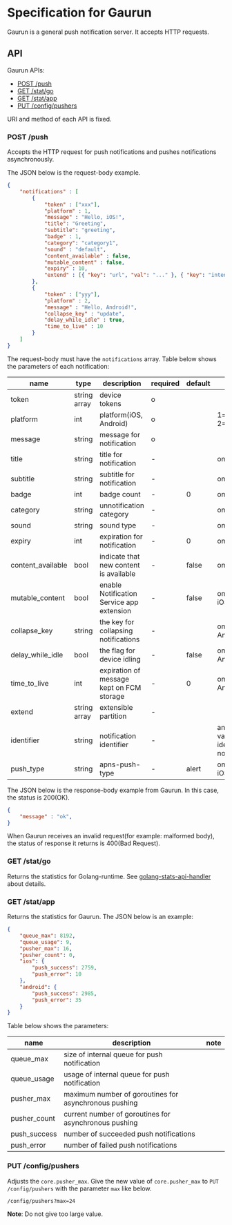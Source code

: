 # Specification for Gaurun

Gaurun is a general push notification server. It accepts HTTP requests.

## API

Gaurun APIs:

 * [POST /push](#post-push)
 * [GET /stat/go](#get-statgo)
 * [GET /stat/app](#get-statapp)
 * [PUT /config/pushers](#put-configpushers)

URI and method of each API is fixed.

### POST /push

Accepts the HTTP request for push notifications and pushes notifications asynchronously.

The JSON below is the request-body example.

```json
{
    "notifications" : [
        {
            "token" : ["xxx"],
            "platform" : 1,
            "message" : "Hello, iOS!",
            "title": "Greeting",
            "subtitle": "greeting",
            "badge" : 1,
            "category": "category1",
            "sound" : "default",
            "content_available" : false,
            "mutable_content" : false,
            "expiry" : 10,
            "extend" : [{ "key": "url", "val": "..." }, { "key": "intent", "val": "..." }]
        },
        {
            "token" : ["yyy"],
            "platform" : 2,
            "message" : "Hello, Android!",
            "collapse_key" : "update",
            "delay_while_idle" : true,
            "time_to_live" : 10
        }
    ]
}
```

The request-body must have the `notifications` array. Table below shows the parameters of each notification:

|name             |type        |description                              |required|default|note                                      |
|-----------------|------------|-----------------------------------------|--------|-------|------------------------------------------|
|token            |string array|device tokens                            |o       |       |                                          |
|platform         |int         |platform(iOS, Android)                   |o       |       |1=iOS, 2=Android                          |
|message          |string      |message for notification                 |o       |       |                                          |
|title            |string      |title for notification                   |-       |       |only iOS                                  |
|subtitle         |string      |subtitle for notification                |-       |       |only iOS                                  |
|badge            |int         |badge count                              |-       |0      |only iOS                                  |
|category         |string      |unnotification category                  |-       |       |only iOS                                  |
|sound            |string      |sound type                               |-       |       |only iOS                                  |
|expiry           |int         |expiration for notification              |-       |0      |only iOS.                                 |
|content_available|bool        |indicate that new content is available   |-       |false  |only iOS.                                 |
|mutable_content  |bool        |enable Notification Service app extension|-       |false  |only iOS(10.0+)                           |
|collapse_key     |string      |the key for collapsing notifications     |-       |       |only Android                              |
|delay_while_idle |bool        |the flag for device idling               |-       |false  |only Android                              |
|time_to_live     |int         |expiration of message kept on FCM storage|-       |0      |only Android                              |
|extend           |string array|extensible partition                     |-       |       |                                          |
|identifier       |string      |notification identifier                  |-       |       |an optional value to identify notification|
|push_type        |string      |apns-push-type                           |-       |alert  |only iOS(13.0+)                           |

The JSON below is the response-body example from Gaurun. In this case, the status is 200(OK).

```json
{
    "message" : "ok",
}
```

When Gaurun receives an invalid request(for example: malformed body), the status of response it returns is 400(Bad Request).


### GET /stat/go

Returns the statistics for Golang-runtime. See [golang-stats-api-handler](https://github.com/fukata/golang-stats-api-handler) about details.

### GET /stat/app

Returns the statistics for Gaurun. The JSON below is an example:

```json
{
    "queue_max": 8192,
    "queue_usage": 9,
    "pusher_max": 16,
    "pusher_count": 0,
    "ios": {
        "push_success": 2759,
        "push_error": 10
    },
    "android": {
        "push_success": 2985,
        "push_error": 35
    }
}
```

Table below shows the parameters:

|name        |description                                          |note       |
|------------|-----------------------------------------------------|-----------|
|queue_max   |size of internal queue for push notification         |           |
|queue_usage |usage of internal queue for push notification        |           |
|pusher_max  |maximum number of goroutines for asynchronous pushing|           |
|pusher_count|current number of goroutines for asynchronous pushing|           |
|push_success|number of succeeded push notifications               |           |
|push_error  |number of failed push notifications                  |           |

### PUT /config/pushers

Adjusts the `core.pusher_max`. Give the new value of `core.pusher_max` to `PUT /config/pushers` with the parameter `max` like below.

```
/config/pushers?max=24
```

**Note**: Do not give too large value.
